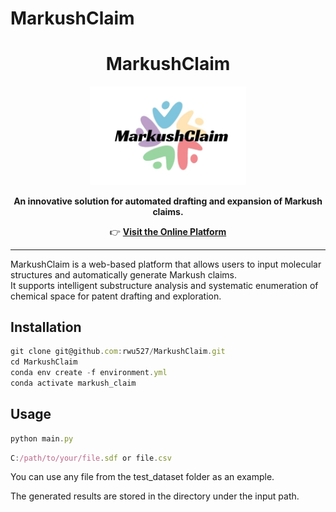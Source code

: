 # MarkushClaim

<h1 align="center">MarkushClaim</h1>

<p align="center">
  <a href="https://www.lilab-ecust.cn/markushclaim" target="_blank">
    <img src="https://github.com/rwu527/MarkushClaim/raw/main/logo.png" alt="MarkushClaim Logo" width="250">
  </a>
</p>

<p align="center">
  <b>An innovative solution for automated drafting and expansion of Markush claims.</b>
</p>

<p align="center">
  👉 <a href="https://www.lilab-ecust.cn/markushclaim" target="_blank"><strong>Visit the Online Platform</strong></a>
</p>

---

MarkushClaim is a web-based platform that allows users to input molecular structures and automatically generate Markush claims.  
It supports intelligent substructure analysis and systematic enumeration of chemical space for patent drafting and exploration.


## Installation

```javascript
git clone git@github.com:rwu527/MarkushClaim.git
cd MarkushClaim
conda env create -f environment.yml
conda activate markush_claim
```


## Usage

```javascript
python main.py
```
```javascript
C:/path/to/your/file.sdf or file.csv
```
You can use any file from the test_dataset folder as an example.

The generated results are stored in the directory under the input path.
